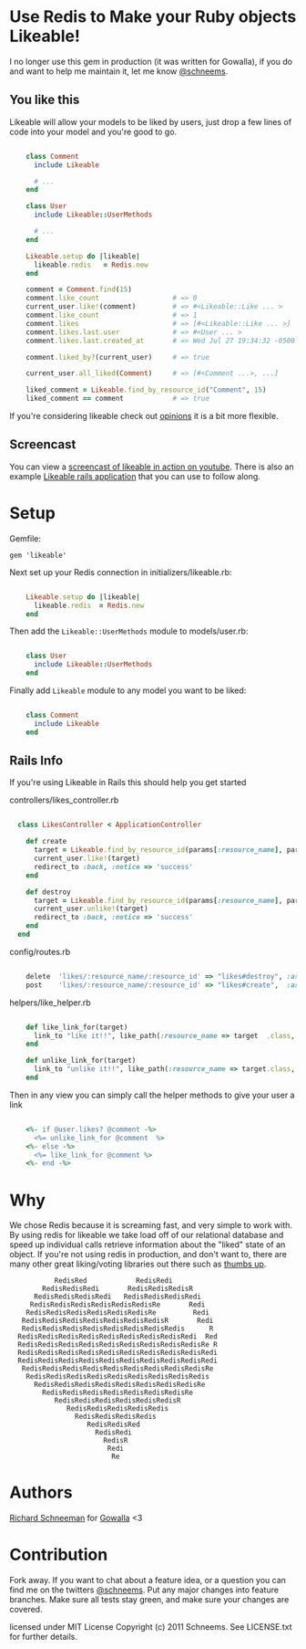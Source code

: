 Use Redis to Make your Ruby objects Likeable!
======

I no longer use this gem in production (it was written for Gowalla), if you do and want to help me maintain it, let me know [@schneems](http://twitter.com/schneems).

You like this
-------------
Likeable will allow your models to be liked by users, just drop a few lines of code into your model and you're good to go.

```ruby

    class Comment
      include Likeable

      # ...
    end

    class User
      include Likeable::UserMethods

      # ...
    end

    Likeable.setup do |likeable|
      likeable.redis   = Redis.new
    end

    comment = Comment.find(15)
    comment.like_count                  # => 0
    current_user.like!(comment)         # => #<Likeable::Like ... >
    comment.like_count                  # => 1
    comment.likes                       # => [#<Likeable::Like ... >]
    comment.likes.last.user             # => #<User ... >
    comment.likes.last.created_at       # => Wed Jul 27 19:34:32 -0500 2011

    comment.liked_by?(current_user)     # => true

    current_user.all_liked(Comment)     # => [#<Comment ...>, ...]

    liked_comment = Likeable.find_by_resource_id("Comment", 15)
    liked_comment == comment            # => true

```

If you're considering likeable check out [opinions](https://github.com/leehambley/opinions) it is a bit more flexible.

## Screencast

You can view a [screencast of likeable in action on youtube](http://youtu.be/iJoMXUQ33Jw?hd=1). There is also an example [Likeable rails application](https://github.com/schneems/likeable_example) that you can use to follow along.



Setup
=======
Gemfile:

    gem 'likeable'

Next set up your Redis connection in initializers/likeable.rb:

```ruby

    Likeable.setup do |likeable|
      likeable.redis  = Redis.new
    end
```

Then add the `Likeable::UserMethods` module to models/user.rb:

```ruby

    class User
      include Likeable::UserMethods
    end
```

Finally add `Likeable` module to any model you want to be liked:

```ruby

    class Comment
      include Likeable
    end
```

## Rails Info
If you're using Likeable in Rails this should help you get started

 controllers/likes_controller.rb

```ruby

  class LikesController < ApplicationController

    def create
      target = Likeable.find_by_resource_id(params[:resource_name], params[:resource_id])
      current_user.like!(target)
      redirect_to :back, :notice => 'success'
    end

    def destroy
      target = Likeable.find_by_resource_id(params[:resource_name], params[:resource_id])
      current_user.unlike!(target)
      redirect_to :back, :notice => 'success'
    end
  end

```

config/routes.rb

```ruby

    delete  'likes/:resource_name/:resource_id' => "likes#destroy", :as => 'like'
    post    'likes/:resource_name/:resource_id' => "likes#create",  :as => 'like'

```

helpers/like_helper.rb

```ruby

    def like_link_for(target)
      link_to "like it!!", like_path(:resource_name => target  .class, :resource_id => target.id), :method => :post
    end

    def unlike_link_for(target)
      link_to "unlike it!!", like_path(:resource_name => target.class, :resource_id => target.id), :method => :delete
    end

```

Then in any view you can simply call the helper methods to give your user a link

```ruby

    <%- if @user.likes? @comment -%>
      <%= unlike_link_for @comment  %>
    <%- else -%>
      <%= like_link_for @comment %>
    <%- end -%>


```

Why
===

We chose Redis because it is screaming fast, and very simple to work with. By using redis for likeable we take load off of our relational database and speed up individual calls retrieve information about the "liked" state of an object. If you're not using redis in production, and don't want to, there are many other great liking/voting libraries out there such as [thumbs up](https://github.com/brady8/thumbs_up).


               RedisRed            RedisRedi
            RedisRedisRedi       RedisRedisRedisR
          RedisRedisRedisRedi   RedisRedisRedisRedi
         RedisRedisRedisRedisRedisRedisRe       Redi
        RedisRedisRedisRedisRedisRedisRe         Redi
       RedisRedisRedisRedisRedisRedisRedisR       Redi
       RedisRedisRedisRedisRedisRedisRedisRedis      R
      RedisRedisRedisRedisRedisRedisRedisRedisRedi  Red
      RedisRedisRedisRedisRedisRedisRedisRedisRedisRe R
      RedisRedisRedisRedisRedisRedisRedisRedisRedisRedi
      RedisRedisRedisRedisRedisRedisRedisRedisRedisRedi
       RedisRedisRedisRedisRedisRedisRedisRedisRedisRe
        RedisRedisRedisRedisRedisRedisRedisRedisRedis
          RedisRedisRedisRedisRedisRedisRedisRedisRe
            RedisRedisRedisRedisRedisRedisRedisRe
               RedisRedisRedisRedisRedisRedisR
                  RedisRedisRedisRedisRedis
                    RedisRedisRedisRedis
                       RedisRedisRed
                         RedisRedi
                           RedisR
                            Redi
                             Re
Authors
=======
[Richard Schneeman](http://schneems.com) for [Gowalla](http://gowalla.com) <3


Contribution
============

Fork away. If you want to chat about a feature idea, or a question you can find me on the twitters [@schneems](http://twitter.com/schneems).  Put any major changes into feature branches. Make sure all tests stay green, and make sure your changes are covered.


licensed under MIT License
Copyright (c) 2011 Schneems. See LICENSE.txt for
further details.
